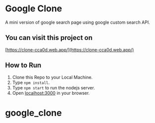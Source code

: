 # Google Clone

A mini version of google search page using google custom search API.


## You can visit this project on
[https://clone-cca0d.web.app/](https://clone-cca0d.web.app/)



## How to Run 
1. Clone this Repo to your Local Machine.
2. Type ``` npm install ```.
3. Type ```npm start``` to run the nodejs server.
4. Open [localhost:3000](localhost:3000/) in your browser.

# google_clone
